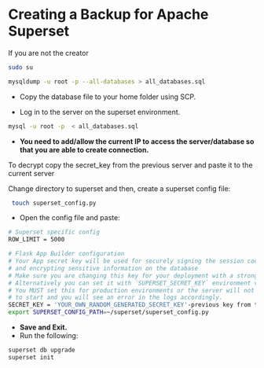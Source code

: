 # Creating a Backup for Apache Superset
If you are not the creator
```bash
sudo su
```
```bash
mysqldump -u root -p --all-databases > all_databases.sql
```
- Copy the database file to your home folder using SCP.

- Log in to the server on the superset environment.
```bash
mysql -u root -p  < all_databases.sql
```
- **You need to add/allow the current IP to access the server/database so that you are able to create connection.**

To decrypt copy the secret_key from the previous server and paste it to the current server

Change directory to superset and then, create a superset config file:
```bash
 touch superset_config.py
```
- Open the config file and paste:
```bash
# Superset specific config
ROW_LIMIT = 5000

# Flask App Builder configuration
# Your App secret key will be used for securely signing the session cookie
# and encrypting sensitive information on the database
# Make sure you are changing this key for your deployment with a strong key.
# Alternatively you can set it with `SUPERSET_SECRET_KEY` environment variable.
# You MUST set this for production environments or the server will not refuse
# to start and you will see an error in the logs accordingly.
SECRET_KEY = 'YOUR_OWN_RANDOM_GENERATED_SECRET_KEY'-previous key from the other server
export SUPERSET_CONFIG_PATH=~/superset/superset_config.py
```
- **Save and Exit.**
- Run the following:
```bash
superset db upgrade
superset init
```





